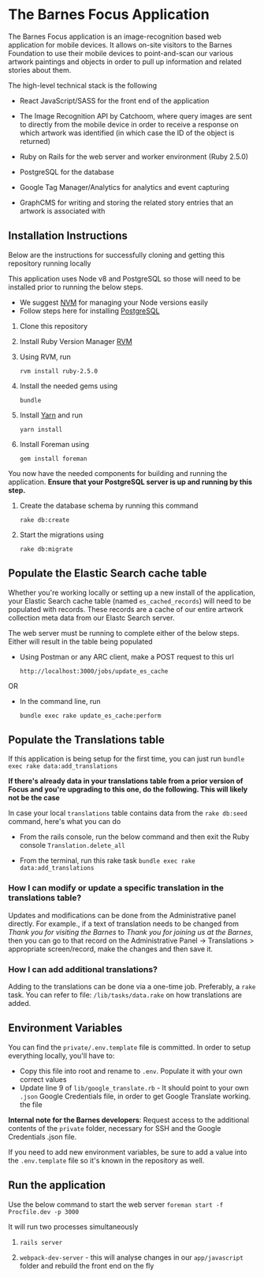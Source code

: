 
# The Barnes Focus Application


The Barnes Focus application is an image-recognition based web application for mobile devices. It allows on-site visitors to the Barnes Foundation to use their mobile devices to point-and-scan our various artwork paintings and objects in order to pull up information and related stories about them. 

The high-level technical stack is the following

- React JavaScript/SASS for the front end of the application

- The Image Recognition API by Catchoom, where query images are sent to directly from the mobile device in order to receive a response on which artwork was identified (in which case the ID of the object is returned)

- Ruby on Rails for the web server and worker environment (Ruby 2.5.0)

- PostgreSQL for the database

- Google Tag Manager/Analytics for analytics and event capturing

- GraphCMS for writing and storing the related story entries that an artwork is associated with


## Installation Instructions

Below are the instructions for successfully cloning and getting this repository running locally

This application uses Node v8 and PostgreSQL so those will need to be installed prior to running the below steps.

- We suggest [NVM](https://github.com/nvm-sh/nvm) for managing your Node versions easily
- Follow steps here for installing [PostgreSQL](http://postgresguide.com/setup/install.html)


1. Clone this repository
2. Install Ruby Version Manager [RVM](https://rvm.io/)
3. Using RVM, run

	`rvm install ruby-2.5.0`
4. Install the needed gems using

	`bundle`
5. Install [Yarn](https://yarnpkg.com/lang/en/docs/install/) and run

	`yarn install`
6. Install Foreman using

	`gem install foreman`

You now have the needed components for building and running the application. **Ensure that your PostgreSQL server is up and running by this step.**

1. Create the database schema by running this command

	`rake db:create`

2. Start the migrations using

	`rake db:migrate`

## Populate the Elastic Search cache table

Whether you're working locally or setting up a new install of the application, your Elastic Search cache table (named `es_cached_records`) will need to be populated with records. These records are a cache of our entire artwork collection meta data from our Elastc Search server.

The web server must be running to complete either of the below steps. Either will result in the table being populated
- Using Postman or any ARC client, make a POST request to this url

	`http://localhost:3000/jobs/update_es_cache`
	
OR

- In the command line, run

	`bundle exec rake update_es_cache:perform`

## Populate the Translations table

If this application is being setup for the first time, you can just run
`bundle exec rake data:add_translations`

**If there's already data in your translations table from a prior version of Focus and you're upgrading to this one, do the following. This will likely not be the case**

In case your local `translations` table contains data from the `rake db:seed` command, here's what you can do

- From the rails console, run the below command and then exit the Ruby console 
`Translation.delete_all`

- From the terminal, run this rake task 
 `bundle exec rake data:add_translations`

### How I can modify or update a specific translation in the translations table?

Updates and modifications can be done from the Administrative panel directly. For example., if a text of translation needs to be changed from *Thank you for visiting the Barnes* to *Thank you for joining us at the Barnes*, then you can go to that record on the Administrative Panel -> Translations > appropriate screen/record, make the changes and then save it.
  
### How I can add additional translations?

Adding to the translations can be done via a one-time job. Preferably, a `rake` task. You can refer to file: `/lib/tasks/data.rake` on how translations are added.

## Environment Variables

You can find the `private/.env.template` file is committed. In order to setup everything locally, you'll have to:

- Copy this file into root and rename to `.env`. Populate it with your own correct values
- Update line 9 of `lib/google_translate.rb` - It should point to your own `.json` Google Credentials file, in order to get Google Translate working. the file

**Internal note for the Barnes developers**: Request access to the additional contents of the `private` folder, necessary for SSH and the Google Credentials .json file.

If you need to add new environment variables, be sure to add a value into the `.env.template` file so it's known in the repository as well.

## Run the application

Use the below command to start the web server
`foreman start -f Procfile.dev -p 3000`
  
It will run two processes simultaneously

1. `rails server`

2. `webpack-dev-server` - this will analyse changes in our `app/javascript` folder and rebuild the front end on the fly
